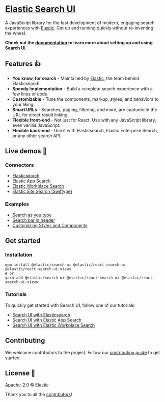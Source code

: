 # [Elastic Search UI](https://docs.elastic.co/search-ui)

A JavaScript library for the fast development of modern, engaging search experiences with [Elastic](https://www.elastic.co/). Get up and running quickly without re-inventing the wheel.

**Check out the [documentation](https://docs.elastic.co/search-ui) to learn more about setting up and using Search UI.**

## Features 👍

- **You know, for search** - Maintained by [Elastic](https://elastic.co), the team behind Elasticsearch.
- **Speedy Implementation** - Build a complete search experience with a few lines of code.
- **Customizable** - Tune the components, markup, styles, and behaviors to your liking.
- **Smart URLs** - Searches, paging, filtering, and more, are captured in the URL for direct result linking.
- **Flexible front-end** - Not just for React. Use with any JavaScript library, even vanilla JavaScript.
- **Flexible back-end** - Use it with Elasticsearch, Elastic Enterprise Search, or any other search API.

## Live demos 👀

### Connectors

- [Elasticsearch](https://codesandbox.io/s/github/elastic/search-ui/tree/main/examples/sandbox?from-embed=&initialpath=/elasticsearch&file=/src/pages/elasticsearch/index.js)
- [Elastic App Search](https://codesandbox.io/s/github/elastic/search-ui/tree/main/examples/sandbox?from-embed=&initialpath=/app-search&file=/src/pages/app-search/index.js)
- [Elastic Workplace Search](https://codesandbox.io/s/github/elastic/search-ui/tree/main/examples/sandbox?from-embed=&initialpath=/workplace-search&file=/src/pages/workplace-search/index.js)
- [Elastic Site Search (Swiftype)](https://codesandbox.io/s/github/elastic/search-ui/tree/main/examples/sandbox?from-embed=&initialpath=/site-search&file=/src/pages/site-search/index.js)

### Examples

- [Search as you type](https://codesandbox.io/s/github/elastic/search-ui/tree/main/examples/sandbox?from-embed=&initialpath=/search-as-you-type&file=/src/pages/search-as-you-type/index.js)
- [Search bar in header](https://codesandbox.io/s/github/elastic/search-ui/tree/main/examples/sandbox?from-embed=&initialpath=/search-bar-in-header&file=/src/pages/search-bar-in-header/index.js)
- [Customizing Styles and Components](https://codesandbox.io/s/github/elastic/search-ui/tree/main/examples/sandbox?from-embed=&initialpath=/customizing-styles-and-html&file=/src/pages/customizing-styles-and-html/index.js)

## Get started

### Installation

```
npm install @elastic/search-ui @elastic/react-search-ui @elastic/react-search-ui-views
# or
yarn add @elastic/search-ui @elastic/react-search-ui @elastic/react-search-ui-views
```

### Tutorials

To quickly get started with Search UI, follow one of our tutorials:

- [Search UI with Elasticsearch](https://docs.elastic.co/search-ui/tutorials/elasticsearch)
- [Search UI with Elastic App Search](https://docs.elastic.co/search-ui/tutorials/app-search)
- [Search UI with Elastic Workplace Search](https://docs.elastic.co/search-ui/tutorials/workplace-search)

## Contributing

We welcome contributors to the project. Follow our [contributing guide](./CONTRIBUTING.md) to get started.

## License 📗

[Apache-2.0](https://github.com/elastic/search-ui/blob/main/LICENSE.txt) © [Elastic](https://github.com/elastic)

Thank you to all the [contributors](https://github.com/elastic/search-ui/graphs/contributors)!
